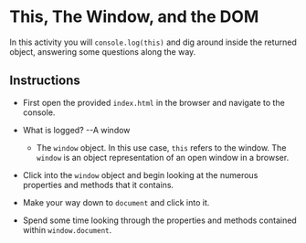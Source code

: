 # This, The Window, and the DOM

In this activity you will `console.log(this)` and dig around inside the returned object, answering some questions along the way.

## Instructions

* First open the provided `index.html` in the browser and navigate to the console.

* What is logged?
    --A window

    

  * The `window` object. In this use case, `this` refers to the window. The `window` is an object representation of an open window in a browser.

* Click into the `window` object and begin looking at the numerous properties and methods that it contains.

* Make your way down to `document` and click into it.

* Spend some time looking through the properties and methods contained within `window.document`.


